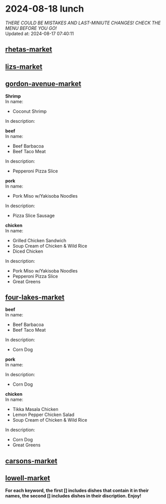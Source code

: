# 2024-08-18 lunch  
*THERE COULD BE MISTAKES AND LAST-MINIUTE CHANGES! CHECK THE MENU BEFORE YOU GO!*  
Updated at: 2024-08-17 07:40:11  
## [rhetas-market](https://wisc-housingdining.nutrislice.com/menu/rhetas-market/lunch/2024-08-18)  
## [lizs-market](https://wisc-housingdining.nutrislice.com/menu/lizs-market/lunch/2024-08-18)  
## [gordon-avenue-market](https://wisc-housingdining.nutrislice.com/menu/gordon-avenue-market/lunch/2024-08-18)  
**Shrimp**  
In name:   
 - Coconut Shrimp  
  
In description:   
  
**beef**  
In name:   
 - Beef Barbacoa  
 - Beef Taco Meat  
  
In description:   
 - Pepperoni Pizza Slice  
  
**pork**  
In name:   
 - Pork Miso w/Yakisoba Noodles  
  
In description:   
 - Pizza Slice Sausage  
  
**chicken**  
In name:   
 - Grilled Chicken Sandwich  
 - Soup Cream of Chicken & Wild Rice  
 - Diced Chicken  
  
In description:   
 - Pork Miso w/Yakisoba Noodles  
 - Pepperoni Pizza Slice  
 - Great Greens  
  
## [four-lakes-market](https://wisc-housingdining.nutrislice.com/menu/four-lakes-market/lunch/2024-08-18)  
**beef**  
In name:   
 - Beef Barbacoa  
 - Beef Taco Meat  
  
In description:   
 - Corn Dog  
  
**pork**  
In name:   
  
In description:   
 - Corn Dog  
  
**chicken**  
In name:   
 - Tikka Masala Chicken  
 - Lemon Pepper Chicken Salad  
 - Soup Cream of Chicken & Wild Rice  
  
In description:   
 - Corn Dog  
 - Great Greens  
  
## [carsons-market](https://wisc-housingdining.nutrislice.com/menu/carsons-market/lunch/2024-08-18)  
## [lowell-market](https://wisc-housingdining.nutrislice.com/menu/lowell-market/lunch/2024-08-18)  
  
**For each keyword, the first [] includes dishes that contain it in their names, the second [] includes dishes in their discription. Enjoy!**  
